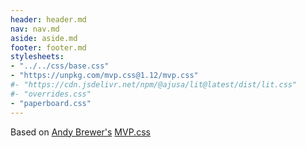 ```yaml
---
header: header.md
nav: nav.md
aside: aside.md
footer: footer.md
stylesheets:
- "../../css/base.css"
- "https://unpkg.com/mvp.css@1.12/mvp.css"
#- "https://cdn.jsdelivr.net/npm/@ajusa/lit@latest/dist/lit.css"
#- "overrides.css"
- "paperboard.css"
---
```

Based on [Andy Brewer's](https://www.andybrewer.com) [MVP.css](https://andybrewer.github.io/mvp/)
